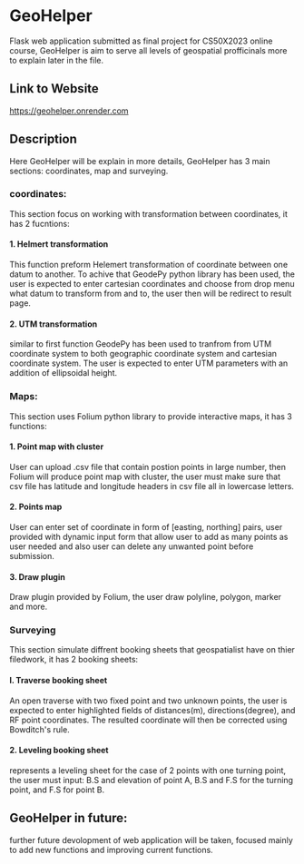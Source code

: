 # GeoHelper
Flask web application submitted as final project for CS50X2023 online course, GeoHelper is aim to serve all levels of geospatial profficinals more to explain later in the file.

## Link to Website
https://geohelper.onrender.com

## Description
Here GeoHelper will be explain in more details, GeoHelper has 3 main sections: coordinates, map and surveying.


### coordinates:
This section focus on working with transformation between coordinates, it has 2 fucntions:

#### 1. Helmert transformation
This function preform Helemert transformation of coordinate between one datum to another. To achive that GeodePy python library has been used,  the user is expected to enter cartesian coordinates and choose from drop menu what datum to transform from and to, the user then will be redirect to result page.

#### 2. UTM transformation
similar to first function GeodePy has been used to tranfrom from UTM coordinate system to both geographic coordinate system and cartesian coordinate system. The user is expected to enter UTM parameters with an addition of ellipsoidal height.


### Maps:
This section uses Folium python library to provide interactive maps, it has 3 functions:

#### 1. Point map with cluster
User can upload .csv file that contain postion points in large number, then Folium will produce point map with cluster, the user must make sure that csv file has latitude and longitude headers in csv file all in lowercase letters.

#### 2. Points map
User can enter set of coordinate in form of [easting, northing] pairs, user provided with dynamic input form that allow user to add as many points as user needed and also user can delete any unwanted point before submission.

#### 3. Draw plugin
Draw plugin provided by Folium, the user draw polyline, polygon, marker and more.


### Surveying
This section simulate diffrent booking sheets that geospatialist have on thier filedwork, it has 2 booking sheets:

#### l. Traverse booking sheet
An open traverse with two fixed point and two unknown points, the user is expected to enter highlighted fields of distances(m), directions(degree), and RF point coordinates. The resulted coordinate will then be corrected using Bowditch's rule.

#### 2. Leveling booking sheet
represents a leveling sheet for the case of 2 points with one turning point, the user must input: B.S and elevation of point A, B.S and F.S for the turning point, and F.S for point B.

## GeoHelper in future:
 further future devolopment of web application will be taken, focused mainly to add new functions and improving current functions.


